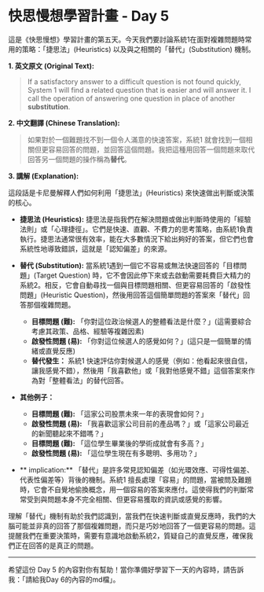 # 快思慢想學習計畫 - Day 5

這是《快思慢想》學習計畫的第五天。今天我們要討論系統1在面對複雜問題時常用的策略：「捷思法」(Heuristics) 以及與之相關的「替代」(Substitution) 機制。

**1. 英文原文 (Original Text):**

> If a satisfactory answer to a difficult question is not found quickly, System 1 will find a related question that is easier and will answer it. I call the operation of answering one question in place of another **substitution**.

**2. 中文翻譯 (Chinese Translation):**

> 如果對於一個難題找不到一個令人滿意的快速答案，系統1 就會找到一個相關但更容易回答的問題，並回答這個問題。我把這種用回答一個問題來取代回答另一個問題的操作稱為**替代**。

**3. 講解 (Explanation):**

這段話是卡尼曼解釋人們如何利用「捷思法」(Heuristics) 來快速做出判斷或決策的核心。

*   **捷思法 (Heuristics):** 捷思法是指我們在解決問題或做出判斷時使用的「經驗法則」或「心理捷徑」。它們是快速、直觀、不費力的思考策略，由系統1負責執行。捷思法通常很有效率，能在大多數情況下給出夠好的答案，但它們也會系統性地導致錯誤，這就是「認知偏差」的來源。

*   **替代 (Substitution):** 當系統1遇到一個它不容易或無法快速回答的「目標問題」(Target Question) 時，它不會因此停下來或去啟動需要耗費巨大精力的系統2。相反，它會自動尋找一個與目標問題相關、但更容易回答的「啟發性問題」(Heuristic Question)，然後用回答這個簡單問題的答案來「替代」回答那個複雜問題。
    *   **目標問題 (難):** 「你對這位政治候選人的整體看法是什麼？」(這需要綜合考慮其政策、品格、經驗等複雜因素)
    *   **啟發性問題 (易):** 「你對這位候選人的感覺如何？」(這只是一個簡單的情緒或直覺反應)
    *   **替代發生：** 系統1 快速評估你對候選人的感覺（例如：他看起來很自信，讓我感覺不錯），然後用「我喜歡他」或「我對他感覺不錯」這個答案來作為對「整體看法」的替代回答。

*   **其他例子：**
    *   **目標問題 (難):** 「這家公司股票未來一年的表現會如何？」
    *   **啟發性問題 (易):** 「我喜歡這家公司目前的產品嗎？」或「這家公司最近的新聞聽起來不錯嗎？」
    *   **目標問題 (難):** 「這位學生畢業後的學術成就會有多高？」
    *   **啟發性問題 (易):** 「這位學生現在有多聰明、多用功？」

*   ** implication:** 「替代」是許多常見認知偏差（如光環效應、可得性偏差、代表性偏差等）背後的機制。系統1 擅長處理「容易」的問題，當被問及難題時，它會不自覺地偷換概念，用一個容易的答案來應付。這使得我們的判斷常常受到與問題本身不完全相關、但更容易獲取的資訊或感覺的影響。

理解「替代」機制有助於我們認識到，當我們在快速判斷或直覺反應時，我們的大腦可能並非真的回答了那個複雜問題，而只是巧妙地回答了一個更容易的問題。這提醒我們在重要決策時，需要有意識地啟動系統2，質疑自己的直覺反應，確保我們正在回答的是真正的問題。

---

希望這份 Day 5 的內容對你有幫助！當你準備好學習下一天的內容時，請告訴我：「請給我Day 6的內容的md檔」。